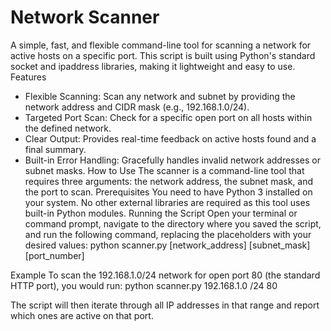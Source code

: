 # Network Scanner
A simple, fast, and flexible command-line tool for scanning a network for active hosts on a specific port. This script is built using Python's standard socket and ipaddress libraries, making it lightweight and easy to use.
Features
 * Flexible Scanning: Scan any network and subnet by providing the network address and CIDR mask (e.g., 192.168.1.0/24).
 * Targeted Port Scan: Check for a specific open port on all hosts within the defined network.
 * Clear Output: Provides real-time feedback on active hosts found and a final summary.
 * Built-in Error Handling: Gracefully handles invalid network addresses or subnet masks.
How to Use
The scanner is a command-line tool that requires three arguments: the network address, the subnet mask, and the port to scan.
Prerequisites
You need to have Python 3 installed on your system. No other external libraries are required as this tool uses built-in Python modules.
Running the Script
Open your terminal or command prompt, navigate to the directory where you saved the script, and run the following command, replacing the placeholders with your desired values:
python scanner.py [network_address] [subnet_mask] [port_number]

Example
To scan the 192.168.1.0/24 network for open port 80 (the standard HTTP port), you would run:
python scanner.py 192.168.1.0 /24 80

The script will then iterate through all IP addresses in that range and report which ones are active on that port.
